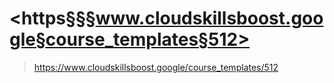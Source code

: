 
# <https§§§www.cloudskillsboost.google§course_templates§512>
> <https://www.cloudskillsboost.google/course_templates/512>
        